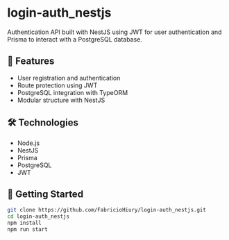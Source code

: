 # login-auth_nestjs

Authentication API built with NestJS using JWT for user authentication and Prisma to interact with a PostgreSQL database.

## 🔐 Features

- User registration and authentication
- Route protection using JWT
- PostgreSQL integration with TypeORM
- Modular structure with NestJS

## 🛠️ Technologies

- Node.js
- NestJS
- Prisma
- PostgreSQL
- JWT

## 🚀 Getting Started

```bash
git clone https://github.com/FabricioHiury/login-auth_nestjs.git
cd login-auth_nestjs
npm install
npm run start
```

